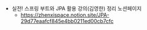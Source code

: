 - 실전! 스프링 부트와 JPA 활용 강의(김영한) 정리 노션페이지
  - https://zhenxispace.notion.site/JPA-29d77eaafcf845e4bb0211ed00cb7cfc